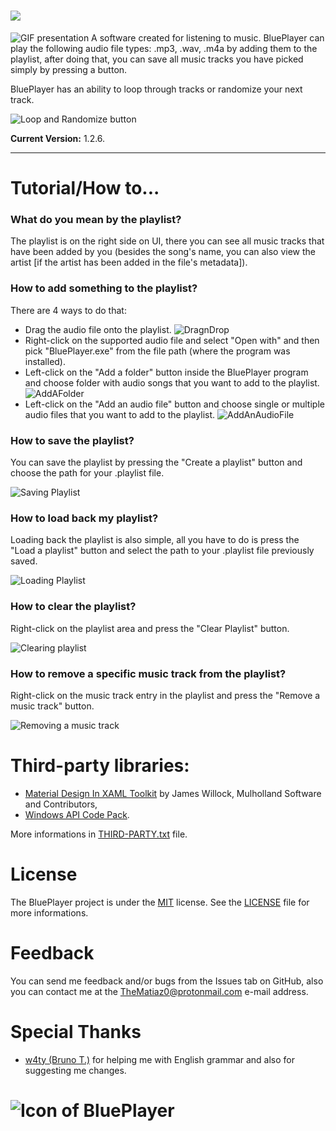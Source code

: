 # ![](/doc/bp-thumbnail.png) 

![GIF presentation](/doc/mainPresentation.gif)
A software created for listening to music.
BluePlayer can play the following audio file types: .mp3, .wav, .m4a by adding them to the playlist, after doing that, you can save all music tracks you have picked simply by pressing a button.

BluePlayer has an ability to loop through tracks or randomize your next track.

![Loop and Randomize button](/doc/BluePlayer_vhp4Ww1T9B.png)

**Current Version:** 1.2.6.

***

# Tutorial/How to...

### What do you mean by the playlist?
The playlist is on the right side on UI, there you can see all music tracks that have been added by you (besides the song's name, you can also view the artist [if the artist has been added in the file's metadata]).

### How to add something to the playlist?
There are 4 ways to do that:
* Drag the audio file onto the playlist.
![DragnDrop](/doc/DragNDrop.gif)
* Right-click on the supported audio file and select "Open with" and then pick "BluePlayer.exe" from the file path (where the program was installed).
* Left-click on the "Add a folder" button inside the BluePlayer program and choose folder with audio songs that you want to add to the playlist.
![AddAFolder](/doc/addingByFolder.gif)
* Left-click on the "Add an audio file" button and choose single or multiple audio files that you want to add to the playlist.
![AddAnAudioFile](/doc/addingBySingleFile.gif)

### How to save the playlist?
You can save the playlist by pressing the "Create a playlist" button and choose the path for your .playlist file.

![Saving Playlist](/doc/creatingPlaylist.gif)

### How to load back my playlist?
Loading back the playlist is also simple, all you have to do is press the "Load a playlist" button and select the path to your .playlist file previously saved.

![Loading Playlist](/doc/loadingPlaylist.gif)

### How to clear the playlist?
Right-click on the playlist area and press the "Clear Playlist" button.

![Clearing playlist](/doc/clearingPlaylist.gif)

### How to remove a specific music track from the playlist?
Right-click on the music track entry in the playlist and press the "Remove a music track" button.

![Removing a music track](/doc/removingMusic.gif)

# Third-party libraries:
- [Material Design In XAML Toolkit](https://github.com/MaterialDesignInXAML/MaterialDesignInXamlToolkit) by James Willock,  Mulholland Software and Contributors,
- [Windows API Code Pack](https://github.com/aybe/Windows-API-Code-Pack-1.1).

More informations in [THIRD-PARTY.txt](/THIRD-PARTY.txt) file.


# License
The BluePlayer project is under the [MIT](https://opensource.org/licenses/MIT) license. See the [LICENSE](/LICENSE) file for more informations.

# Feedback
You can send me feedback and/or bugs from the Issues tab on GitHub, also you can contact me at the TheMatiaz0@protonmail.com e-mail address.

# Special Thanks
- [w4ty (Bruno T.)](https://github.com/w4ty) for helping me with English grammar and also for suggesting me changes.

# ![Icon of BluePlayer](/BluePlayer/Graphics/BluePlayerLogo3_128px.png)
